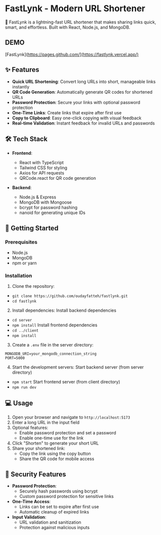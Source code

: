 # FastLynk - Modern URL Shortener

🚀 FastLynk is a lightning-fast URL shortener that makes sharing links quick, smart, and effortless. Built with React, Node.js, and MongoDB.

## DEMO
[FastLynk](https://pages.github.com/](https://fastlynk.vercel.app/)

## ✨ Features

- **Quick URL Shortening**: Convert long URLs into short, manageable links instantly
- **QR Code Generation**: Automatically generate QR codes for shortened URLs
- **Password Protection**: Secure your links with optional password protection
- **One-Time Links**: Create links that expire after first use
- **Copy to Clipboard**: Easy one-click copying with visual feedback
- **Real-time Validation**: Instant feedback for invalid URLs and passwords

## 🛠️ Tech Stack

- **Frontend**:
  - React with TypeScript
  - Tailwind CSS for styling
  - Axios for API requests
  - QRCode.react for QR code generation

- **Backend**:
  - Node.js & Express
  - MongoDB with Mongoose
  - bcrypt for password hashing
  - nanoid for generating unique IDs

## 🚀 Getting Started

### Prerequisites

- Node.js
- MongoDB
- npm or yarn

### Installation

1. Clone the repository:
- `git clone https://github.com/oudayfatteh/fastlynk.git`
- `cd fastlynk`
2. Install dependencies:
Install backend dependencies
- `cd server`
- `npm install`
Install frontend dependencies
- `cd ../client`
- `npm install`
3. Create a `.env` file in the server directory:
```
MONGODB_URI=your_mongodb_connection_string
PORT=5000
```
4. Start the development servers:
Start backend server (from server directory)
- `npm start`
Start frontend server (from client directory)
- `npm run dev`
## 💻 Usage

1. Open your browser and navigate to `http://localhost:5173`
2. Enter a long URL in the input field
3. Optional features:
   - Enable password protection and set a password
   - Enable one-time use for the link
4. Click "Shorten" to generate your short URL
5. Share your shortened link:
   - Copy the link using the copy button
   - Share the QR code for mobile access

## 🔐 Security Features

- **Password Protection**: 
  - Securely hash passwords using bcrypt
  - Custom password protection for sensitive links
- **One-Time Access**: 
  - Links can be set to expire after first use
  - Automatic cleanup of expired links
- **Input Validation**: 
  - URL validation and sanitization
  - Protection against malicious inputs

